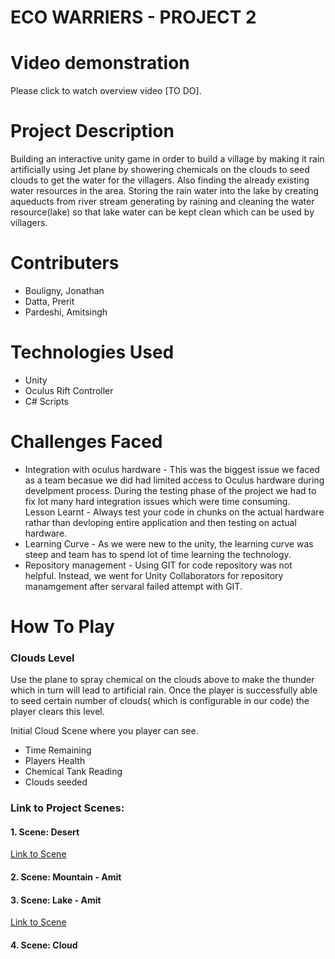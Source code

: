 # ECO WARRIERS - PROJECT 2

<h1> Video demonstration </h1>

Please click to watch overview video [TO DO].

<h1> Project Description </h1>
Building an interactive unity game in order to build a village by making it rain artificially using Jet plane by showering chemicals on the clouds to seed clouds to get the water for the villagers. Also finding the already existing water resources in the area. Storing the rain water into the lake by creating aqueducts from river stream generating by raining and cleaning the water resource(lake) so that lake water can be kept clean which can be used by villagers.



<h1> Contributers </h1>
<ul>
  <li>Bouligny, Jonathan </li>
  <li>Datta, Prerit</li>
  <li>Pardeshi, Amitsingh</li>
</ul>
 

<h1> Technologies Used </h1>

<ul>
  <li>Unity </li>
  <li>Oculus Rift Controller</li>
  <li>C# Scripts</li>
</ul>
 


<h1> Challenges Faced </h1>

<ul>
  <li>Integration with oculus hardware - This was the biggest issue we faced as a team becasue we did had limited access to Oculus hardware during develpment process. During the testing phase of the project we had to fix lot many hard integration issues which were time consuming. </br>
  Lesson Learnt - Always test your code in chunks on the actual hardware rathar than devloping entire application and then testing on actual hardware.
  <li> Learning Curve - As we were new to the unity, the learning curve was steep and team has to spend lot of time learning the technology.</li>
  <li>Repository management - Using GIT for code repository was not helpful. Instead, we went for Unity Collaborators for repository manamgement after servaral failed attempt with GIT.</li>
</ul>

<h1> How To Play</h1>

<h3>Clouds Level</h3>
Use the plane to spray chemical on the clouds above to make the thunder which in turn will lead to artificial rain. Once the player is successfully able to seed certain number of clouds( which is configurable in our code) the player clears this level.

Initial Cloud Scene where you player can see.
<ul>
  <li>Time Remaining</li>
   <li>Players Health</li>
   <li>Chemical Tank Reading</li>
   <li>Clouds seeded</li>
</ul>

### Link to Project Scenes:


#### 1. Scene:  Desert
[Link to Scene](https://github.com/prd90/UnityDesert)

#### 2. Scene:  Mountain - Amit
#### 3. Scene:  Lake - Amit
[Link to Scene](https://github.com/pardeshiamitsingh/UnityLakeAndMountains)

#### 4. Scene:  Cloud


